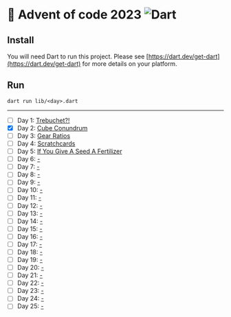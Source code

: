 # 🎄 Advent of code 2023 ![Dart](https://img.shields.io/badge/-Dart-%230175C2?style=flat&logo=dart)

## Install
You will need Dart to run this project. Please see [https://dart.dev/get-dart](https://dart.dev/get-dart) for more details on your platform.

## Run
```shell
dart run lib/<day>.dart
```

---

  - [ ] Day 1: [Trebuchet?!](https://adventofcode.com/2023/day/1)
  - [x] Day 2: [Cube Conundrum](https://adventofcode.com/2023/day/2)
  - [ ] Day 3: [Gear Ratios](https://adventofcode.com/2023/day/3)
  - [ ] Day 4: [Scratchcards](https://adventofcode.com/2023/day/4)
  - [ ] Day 5: [If You Give A Seed A Fertilizer](https://adventofcode.com/2023/day/5)
  - [ ] Day 6: [-](https://adventofcode.com/2023/day/6)
  - [ ] Day 7: [-](https://adventofcode.com/2023/day/7)
  - [ ] Day 8: [-](https://adventofcode.com/2023/day/8)
  - [ ] Day 9: [-](https://adventofcode.com/2023/day/9)
  - [ ] Day 10: [-](https://adventofcode.com/2023/day/10)
  - [ ] Day 11: [-](https://adventofcode.com/2023/day/11)
  - [ ] Day 12: [-](https://adventofcode.com/2023/day/12)
  - [ ] Day 13: [-](https://adventofcode.com/2023/day/13)
  - [ ] Day 14: [-](https://adventofcode.com/2023/day/14)
  - [ ] Day 15: [-](https://adventofcode.com/2023/day/15)
  - [ ] Day 16: [-](https://adventofcode.com/2023/day/16)
  - [ ] Day 17: [-](https://adventofcode.com/2023/day/17)
  - [ ] Day 18: [-](https://adventofcode.com/2023/day/18)
  - [ ] Day 19: [-](https://adventofcode.com/2023/day/19)
  - [ ] Day 20: [-](https://adventofcode.com/2023/day/20)
  - [ ] Day 21: [-](https://adventofcode.com/2023/day/21)
  - [ ] Day 22: [-](https://adventofcode.com/2023/day/22)
  - [ ] Day 23: [-](https://adventofcode.com/2023/day/23)
  - [ ] Day 24: [-](https://adventofcode.com/2023/day/24)
  - [ ] Day 25: [-](https://adventofcode.com/2023/day/25)